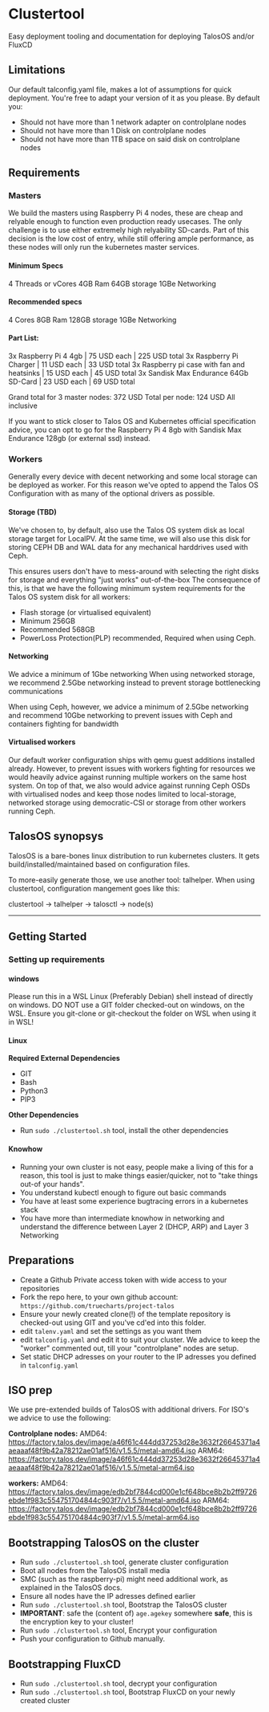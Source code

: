 # Clustertool

Easy deployment tooling and documentation for deploying TalosOS and/or FluxCD

## Limitations

Our default talconfig.yaml file, makes a lot of assumptions for quick deployment. You're free to adapt your version of it as you please.
By default you:

- Should not have more than 1 network adapter on controlplane nodes
- Should not have more than 1 Disk on controlplane nodes
- Should not have more than 1TB space on said disk on controlplane nodes

## Requirements

### Masters

We build the masters using Raspberry Pi 4 nodes, these are cheap and relyable enough to function even production ready usecases.
The only challenge is to use either extremely high relyability SD-cards.
Part of this decision is the low cost of entry, while still offering ample performance, as these nodes will only run the kubernetes master services.

#### Minimum Specs

4 Threads or vCores
4GB Ram
64GB storage
1GBe Networking

#### Recommended specs

4 Cores
8GB Ram
128GB storage
1GBe Networking

#### Part List:

3x Raspberry Pi 4 4gb | 75 USD each | 225 USD total
3x Raspberry Pi Charger | 11 USD each | 33 USD total
3x Raspberry pi case with fan and heatsinks | 15 USD each | 45 USD total
3x Sandisk Max Endurance 64Gb SD-Card | 23 USD each | 69 USD total

Grand total for 3 master nodes: 372 USD
Total per node: 124 USD All inclusive

If you want to stick closer to Talos OS and Kubernetes official specification advice, you can opt to go for the Raspberry Pi 4 8gb with Sandisk Max Endurance 128gb (or external ssd) instead.

### Workers

Generally every device with decent networking and some local storage can be deployed as worker. For this reason we've opted to append the Talos OS Configuration with as many of the optional drivers as possible.

#### Storage (TBD)

We've chosen to, by default, also use the Talos OS system disk as local storage target for LocalPV.
At the same time, we will also use this disk for storing CEPH DB and WAL data for any mechanical harddrives used with Ceph.

This ensures users don't have to mess-around with selecting the right disks for storage and everything "just works" out-of-the-box
The consequence of this, is that we have the following minimum system requirements for the Talos OS system disk for all workers:

- Flash storage (or virtualised equivalent)
- Minimum 256GB
- Recommended 568GB
- PowerLoss Protection(PLP) recommended, Required when using Ceph.

#### Networking

We advice a minimum of 1Gbe networking
When using networked storage, we recommend 2.5Gbe networking instead to prevent storage bottlenecking communications

When using Ceph, however, we advice a minimum of 2.5Gbe networking and recommend 10Gbe networking to prevent issues with Ceph and containers fighting for bandwidth


#### Virtualised workers

Our default worker configuration ships with qemu guest additions installed already.
However, to prevent issues with workers fighting for resources we would heavily advice against running multiple workers on the same host system.
On top of that, we also would advice against running Ceph OSDs with virtualised nodes and keep those nodes limited to local-storage, networked storage using democratic-CSI or storage from other workers running Ceph.

## TalosOS synopsys

TalosOS is a bare-bones linux distribution to run kubernetes clusters.
It gets build/installed/maintained based on configuration files.

To more-easily generate those, we use another tool: talhelper.
When using clustertool, configuration mangement goes like this:

clustertool -> talhelper -> talosctl -> node(s)

---

## Getting Started

### Setting up requirements

#### windows

Please run this in a WSL Linux (Preferably Debian) shell instead of directly on windows.
DO NOT use a GIT folder checked-out on windows, on the WSL. Ensure you git-clone or git-checkout the folder on WSL when using it in WSL!

#### Linux

**Required External Dependencies**

- GIT
- Bash
- Python3
- PIP3

**Other Dependencies**

- Run `sudo ./clustertool.sh` tool, install the other dependencies

#### Knowhow

- Running your own cluster is not easy, people make a living of this for a reason, this tool is just to make things easier/quicker, not to "take things out-of your hands".
- You understand kubectl enough to figure out basic commands
- You have at least some experience bugtracing errors in a kubernetes stack
- You have more than intermediate knowhow in networking and understand the difference between Layer 2 (DHCP, ARP) and Layer 3 Networking


## Preparations

- Create a Github Private access token with wide access to your repositories
- Fork the repo here, to your own github account: `https://github.com/truecharts/project-talos`
- Ensure your newly created clone(!) of the template repository is checked-out using GIT and you've cd'ed into this folder.
- edit `talenv.yaml` and set the settings as you want them
- edit `talconfig.yaml` and edit it to suit your cluster. We advice to keep the "worker" commented out, till your "controlplane" nodes are setup.
- Set static DHCP adresses on your router to the IP adresses you defined in `talconfig.yaml`

## ISO prep

We use pre-extended builds of TalosOS with additional drivers.
For ISO's we advice to use the following:

**Controlplane nodes:**
AMD64: https://factory.talos.dev/image/a46f61c444dd37253d28e3632f26645371a4aeaaaf48f9b42a78212ae01af516/v1.5.5/metal-amd64.iso
ARM64: https://factory.talos.dev/image/a46f61c444dd37253d28e3632f26645371a4aeaaaf48f9b42a78212ae01af516/v1.5.5/metal-arm64.iso

**workers:**
AMD64: https://factory.talos.dev/image/edb2bf7844cd000e1cf648bce8b2b2ff9726ebde1f983c554751704844c903f7/v1.5.5/metal-amd64.iso
ARM64: https://factory.talos.dev/image/edb2bf7844cd000e1cf648bce8b2b2ff9726ebde1f983c554751704844c903f7/v1.5.5/metal-arm64.iso



## Bootstrapping TalosOS on the cluster

- Run `sudo ./clustertool.sh` tool, generate cluster configuration
- Boot all nodes from the TalosOS install media
- SMC (such as the raspberry-pi) might need additional work, as explained in the TalosOS docs.
- Ensure all nodes have the IP adresses defined earlier
- Run `sudo ./clustertool.sh` tool, Bootstrap the TalosOS cluster
- **IMPORTANT**: safe the (content of) `age.agekey` somewhere **safe**, this is the encryption key to your cluster!
- Run `sudo ./clustertool.sh` tool, Encrypt your configuration
- Push your configuration to Github manually.

## Bootstrapping FluxCD
- Run `sudo ./clustertool.sh` tool, decrypt your configuration
- Run `sudo ./clustertool.sh` tool, Bootstrap FluxCD on your newly created cluster
